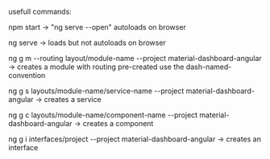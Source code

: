 usefull commands:

npm start -> "ng serve --open" autoloads on browser

ng serve -> loads but not autoloads on browser

ng g m --routing layout/module-name --project material-dashboard-angular       -> creates a module with routing pre-created use the dash-named-convention

ng g s layouts/module-name/service-name --project material-dashboard-angular    -> creates a service

ng g c layouts/module-name/component-name --project material-dashboard-angular  -> creates a component

ng g i interfaces/project --project material-dashboard-angular                 -> creates an interface